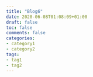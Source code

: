 ```yaml
---
title: "Blog6"
date: 2020-06-08T01:08:09+01:00
draft: false
toc: false
comments: false
categories:
- category1
- category2
tags:
- tag1
- tag2
---
```



<!--more-->

